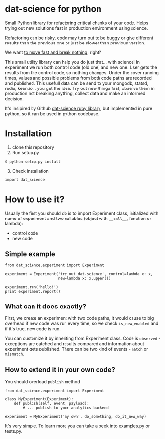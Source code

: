 # dat-science for python

Small Python library for refactoring critical chunks of your code.
Helps trying out new solutions fast in production environment using science.

Refactoring can be risky, code may turn out to be buggy or give different
results than the previous one or just be slower than previous version.

We want
[to move fast and break nothing](http://zachholman.com/talk/move-fast-break-nothing/), right?

This small utility library can help you do just that... with science!
In experiment we run both control code (old one) and new one. User gets
the results from the control code, so nothing changes. Under the cover
running times, values and possible problems from both code paths are
recorded and published. This usefull data can be send to your mongodb, statsd,
redis, keen.io... you get the idea. Try out new things fast, observe them in
production not breaking anything, collect data and make an informed decision.

It's insipired by Github [dat-science ruby library](https://github.com/github/dat-science),
but implemented in pure python, so it can be used in python codebase.

# Installation

1. clone this repository
2. Run setup.py
```
$ python setup.py install
```
3. Check installation
```
import dat_science
```

# How to use it?

Usually the first you should do is to import Experiment class, initialized
with name of experiment and two callables (object with `__call__`, function or lambda):
 - control code
 - new code

## Simple example

```
from dat_science.experiment import Experiment

experiment = Experiment('try out dat-science', control=lambda x: x,
                        new=lambda x: x.upper())

experiment.run('hello!')
print experiment.report()

```

## What can it does exactly?

First, we create an experiment with two code paths, 
it would cause to big overhead if new code was run every time,
so we check `is_new_enabled` and if it's true, new code is run.

You can customize it by inheriting from Experiment class.
Code is `observed` - exceptions are catched and results compared
 and information about experiment gets published.
There can be two kind of events - `match` or `mismatch`.



## How to extend it in your own code?

You should overload `publish` method
```
from dat_science.experiment import Experiment

class MyExperiment(Experiment):
    def publish(self, event, payload):
        # ... publish to your analytics backend

experiment = MyExperiment('my own', do_something, do_it_new_way) 

```

It's very simple. To learn more you can take a peek into examples.py or tests.py.

